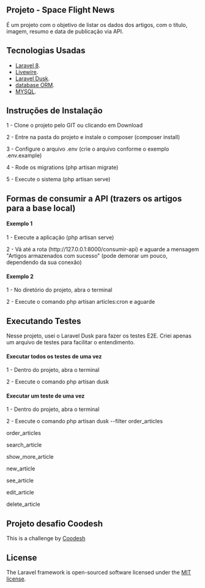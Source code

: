 ## Projeto - Space Flight News

É um projeto com o objetivo de listar os dados dos artigos, com o título, imagem, resumo e data de publicação via API.

## Tecnologias Usadas

- [Laravel 8](https://laravel.com/).
- [Livewire](https://laravel-livewire.com/).
- [Laravel Dusk](https://laravel.com/docs/8.x/dusk).
- [database ORM](https://laravel.com/docs/eloquent).
- [MYSQL](https://www.mysql.com/).

## Instruções de Instalação

<p>1 - Clone o projeto pelo GIT ou clicando em Download</p>
<p>2 - Entre na pasta do projeto e instale o composer (composer install)</p>
<p>3 - Configure o arquivo .env (crie o arquivo conforme o exemplo .env.example)</p>
<p>4 - Rode os migrations (php artisan migrate)</p>
<p>5 - Execute o sistema (php artisan serve)</p>

## Formas de consumir a API (trazers os artigos para a base local)

#### Exemplo 1

<p>1 - Execute a aplicação (php artisan serve)</p>
<p>2 - Vá até a rota (http://127.0.0.1:8000/consumir-api) e aguarde a mensagem "Artigos armazenados com sucesso" (pode demorar um pouco, dependendo da sua conexão)</p>

#### Exemplo 2

<p>1 - No diretório do projeto, abra o terminal</p>
<p>2 - Execute o comando php artisan articles:cron e aguarde</p>

## Executando Testes

Nesse projeto, usei o Laravel Dusk para fazer os testes E2E. Criei apenas um arquivo de testes para facilitar o entendimento.

#### Executar todos os testes de uma vez
<p>1 - Dentro do projeto, abra o terminal</p>
<p>2 - Execute o comando php artisan dusk</p>

#### Executar um teste de uma vez
<p>1 - Dentro do projeto, abra o terminal</p>
<p>2 - Execute o comando php artisan dusk --filter order_articles</p>

<p>order_articles</p>
<p>search_article</p>
<p>show_more_article</p>
<p>new_article</p>
<p>see_article</p>
<p>edit_article</p>
<p>delete_article</p>

## Projeto desafio Coodesh

This is a challenge by [Coodesh](https://coodesh.com/)

## License

The Laravel framework is open-sourced software licensed under the [MIT license](https://opensource.org/licenses/MIT).
